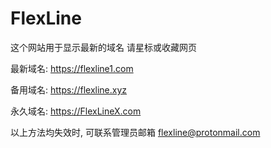 # FlexLine
这个网站用于显示最新的域名 请星标或收藏网页

最新域名:
https://flexline1.com

备用域名:
https://flexline.xyz

永久域名:
https://FlexLineX.com

以上方法均失效时, 可联系管理员邮箱
flexline@protonmail.com

